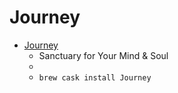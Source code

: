 # Journey
- [Journey](https://2appstudio.com/journey/)
  -  Sanctuary for Your Mind & Soul
  - 
  - `brew cask install Journey`
